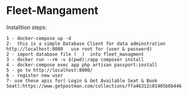 # Fleet-Mangament

Installtion steps:
  
    1 - docker-compose up -d
    2-  this is a simple Database Client for data adminstration  http://localhost:8080   use root for (user & password)
    2 - import database file (  )  into fleet_managment  
    3 - docker run --rm -v $(pwd):/app composer install
    4 - docker-compose exec app php artisan passport:install
    5 - go to http://localhost:8000/
    6 - register new user
    7- use these apis for( Login & Get Available Seat & Book Seat):https://www.getpostman.com/collections/ffa46312c01405b6b446 

